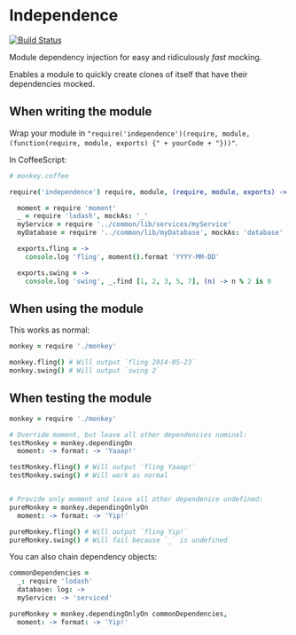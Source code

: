 Independence
============

[![Build Status](https://secure.travis-ci.org/xarvh/independence.png?branch=master)](http://travis-ci.org/xarvh/independence)

Module dependency injection for easy and ridiculously *fast* mocking.

Enables a module to quickly create clones of itself that have their dependencies mocked.


When writing the module
-----------------------
Wrap your module in `"require('independence')(require, module, (function(require, module, exports) {" + yourCode + "}))"`.

In CoffeeScript:
```coffee
# monkey.coffee

require('independence') require, module, (require, module, exports) ->

  moment = require 'moment'
  _ = require 'lodash', mockAs: '_'
  myService = require '../common/lib/services/myService'
  myDatabase = require '../common/lib/myDatabase', mockAs: 'database'

  exports.fling = ->
    console.log 'fling', moment().format 'YYYY-MM-DD'

  exports.swing = ->
    console.log 'swing', _.find [1, 2, 3, 5, 7], (n) -> n % 2 is 0
```


When using the module
---------------------
This works as normal:
```coffee
monkey = require './monkey'

monkey.fling() # Will output `fling 2014-05-23`
monkey.swing() # Will output `swing 2`
```


When testing the module
-----------------------
```coffee
monkey = require './monkey'

# Override moment, but leave all other dependencies nominal:
testMonkey = monkey.dependingOn
  moment: -> format: -> 'Yaaap!'

testMonkey.fling() # Will output `fling Yaaap!`
testMonkey.swing() # Will work as normal


# Provide only moment and leave all other dependenice undefined:
pureMonkey = monkey.dependingOnlyOn
  moment: -> format: -> 'Yip!'

pureMonkey.fling() # Will output `fling Yip!`
pureMonkey.swing() # Will fail because `_` is undefined
```


You can also chain dependency objects:
```coffee
commonDependencies =
  _: require 'lodash'
  database: log: ->
  myService: -> 'serviced'

pureMonkey = monkey.dependingOnlyOn commonDependencies,
  moment: -> format: -> 'Yip!'
```

